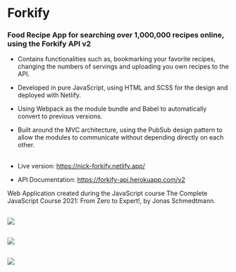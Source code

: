 # Forkify
<h3>Food Recipe App for searching over 1,000,000 recipes online, using the Forkify API v2</h3>

- Contains functionalities such as, bookmarking your favorite recipes, changing the numbers of servings and uploading you own recipes to the API.<br>
- Developed in pure JavaScript, using HTML and SCSS for the design and deployed with Netlify.<br>
- Using Webpack as the module bundle and Babel to automatically convert to previous versions.<br>
- Built around the MVC architecture, using the PubSub design pattern to allow the modules to communicate without depending directly on each other. <br><br>

- Live version: https://nick-forkify.netlify.app/ <br>
- API Documentation: https://forkify-api.herokuapp.com/v2

Web Application created during the JavaScript course The Complete JavaScript Course 2021: From Zero to Expert!, by Jonas Schmedtmann.

##
![](https://imgur.com/lOAJOJu.png)
##
![](https://imgur.com/CxX2cnG.png)
##
![](https://imgur.com/yjEZ41E.png)
##
